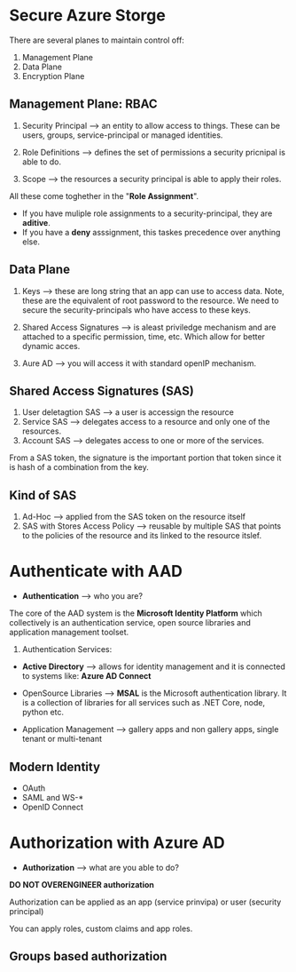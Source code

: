 # Secure Azure Storge

There are several planes to maintain control off:

1. Management Plane
2. Data Plane
3. Encryption Plane

## Management Plane: RBAC

1. Security Principal --> an entity to allow access to things. These can be users, groups, service-principal or managed identities.

2. Role Definitions --> defines the set of permissions a security pricnipal is able to do.

3. Scope --> the resources a security principal is able to apply their roles.

All these come toghether in the "**Role Assignment**".

- If you have muliple role assignments to a security-principal, they are **aditive**.
- If you have a **deny** asssignment, this taskes precedence over anything else.

## Data Plane

1. Keys --> these are long string that an app can use to access data. Note, these are the equivalent of root password to the resource. We need to secure the security-principals who have access to these keys.

2. Shared Access Signatures --> is aleast priviledge mechanism and are attached to a specific permission, time, etc. Which allow for better dynamic acces.

3. Aure AD --> you will access it with standard openIP mechanism.

## Shared Access Signatures (SAS)

1. User deletagtion SAS --> a user is accessign the resource
2. Service SAS --> delegates access to a resource and only one of the resources.
3. Account SAS --> delegates access to one or more of the services.

From a SAS token, the signature is the important portion that token since it is hash of a combination from the key.

## Kind of SAS

1. Ad-Hoc --> applied from the SAS token on the resource itself
2. SAS with Stores Access Policy --> reusable by multiple SAS that points to the policies of the resource and its linked to the resource itslef.

# Authenticate with AAD

- **Authentication** --> who you are?

The core of the AAD system is the **Microsoft Identity Platform** which collectively is an authentication service, open source libraries and application management toolset.

1. Authentication Services:

- **Active Directory** --> allows for identity management and it is connected to systems like: **Azure AD Connect**

- OpenSource Libraries --> **MSAL** is the Microsoft authentication library. It is a collection of libraries for all services such as .NET Core, node, python etc.

- Application Management --> gallery apps and non gallery apps, single tenant or multi-tenant

## Modern Identity

- OAuth
- SAML and WS-\*
- OpenID Connect

# Authorization with Azure AD

- **Authorization** --> what are you able to do?

**DO NOT OVERENGINEER authorization**

Authorization can be applied as an app (service prinvipa) or user (security principal)

You can apply roles, custom claims and app roles.

## Groups based authorization
